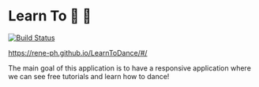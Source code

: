 # Learn To :dancer: :dancers:
[![Build Status](https://travis-ci.com/rene-ph/LearnToDance.svg?branch=master)](https://travis-ci.com/rene-ph/LearnToDance)

https://rene-ph.github.io/LearnToDance/#/


The main goal of this application is to have a responsive application where we can see free tutorials and learn how to dance! 
